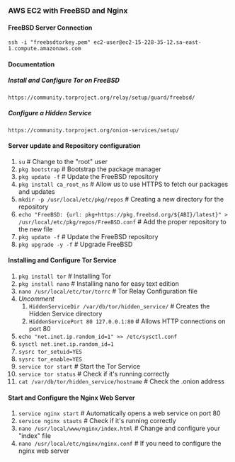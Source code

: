 ### AWS EC2 with FreeBSD and Nginx

#### FreeBSD Server Connection

`ssh -i "freebsdtorkey.pem" ec2-user@ec2-15-228-35-12.sa-east-1.compute.amazonaws.com`

#### Documentation

##### Install and Configure Tor on FreeBSD
	https://community.torproject.org/relay/setup/guard/freebsd/
##### Configure a Hidden Service
	https://community.torproject.org/onion-services/setup/

#### Server update and Repository configuration

1. `su` # Change to the "root" user
2. `pkg bootstrap` # Bootstrap the package manager
3. `pkg update -f` # Update the FreeBSD repository
4. `pkg install ca_root_ns` # Allow us to use HTTPS to fetch our packages and updates
5. `mkdir -p /usr/local/etc/pkg/repos` # Creating a new directory for the repository
6. `echo "FreeBSD: {url: pkg+https://pkg.freebsd.org/${ABI}/latest}" > /usr/local/etc/pkg/repos/FreeBSD.conf` # Add the proper repository to the new file
7. `pkg update -f` # Update the FreeBSD repository
8. `pkg upgrade -y -f`  # Upgrade FreeBSD

#### Installing and Configure Tor Service

1. `pkg install tor` # Installing Tor
2. `pkg install nano`  # Installing nano for easy text edition
3. `nano /usr/local/etc/tor/torrc` # Tor Relay Configuration file
4. *Uncomment*
	1. `HiddenServiceDir /var/db/tor/hidden_service/` # Creates the Hidden Service directory
	2. `HiddenServicePort 80 127.0.0.1:80` # Allows HTTP connections on port 80
5. `echo "net.inet.ip.random_id=1" >> /etc/sysctl.conf`
6. `sysctl net.inet.ip.random_id=1`
7. `sysrc tor_setuid=YES` 
8. `sysrc tor_enable=YES`
9. `service tor start` # Start the Tor Service
10. `service tor status` # Check if it's running correctly
11. `cat /var/db/tor/hidden_service/hostname` # Check the .onion address

#### Start and Configure the Nginx Web Server

1. `service nginx start` # Automatically opens a web service on port 80
2. `service nginx stauts` # Check if it's running correctly
3. `nano /usr/local/www/nginx/index.html` # Change and configure your "index" file
4. `nano /usr/local/etc/nginx/nginx.conf` # If you need to configure the nginx web server
